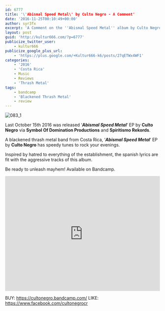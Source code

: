 ```yaml
---
id: 6777
title: '\'Abismal Speed Metal\' by Culto Negro - A Comment'
date: '2016-11-25T00:10:49+00:00'
author: syr3fx
excerpt: 'A Comment on the ''Abismal Speed Metal'' album by Culto Negro (2016).'
layout: post
guid: 'http://kultur666.com/?p=6777'
publicize_twitter_user:
    - kultur666
publicize_google_plus_url:
    - 'https://plus.google.com/+Kultur666-k6/posts/27qETWx4WF1'
categories:
    - '2016'
    - 'Costa Rica'
    - Music
    - Reviews
    - 'Thrash Metal'
tags:
    - bandcamp
    - 'Blackened Thrash Metal'
    - review
---
```


![083_1](http://localhost:8080/wp-content/uploads/2016/11/083_1.jpg?w=680)

Last October 15th 2016 was released ‘***Abismal Speed Metal***‘ EP by **Culto Negro** via **Symbol Of Domination Productions** and **Spiritismo Rekords**.

A blackened thrash metal band from Costa Rica, ‘***Abismal Speed Metal***‘ EP by **Culto Negro** has speedy tunes to rock your evenings.

Inspired by hatred to everything of the establishment, the spanish lyrics are fit with the aggressive tracks of this album.

Be ready to unleash mayhem! Available on Bandcamp.

<iframe style="border: 0; width: 100%; height: 373px;" src="https://bandcamp.com/EmbeddedPlayer/album=3889255573/size=large/bgcol=333333/linkcol=e99708/tracklist=false/transparent=true/" seamless></iframe>

BUY: <https://cultonegro.bandcamp.com/>
LIKE: <https://www.facebook.com/cultonegrocr>
